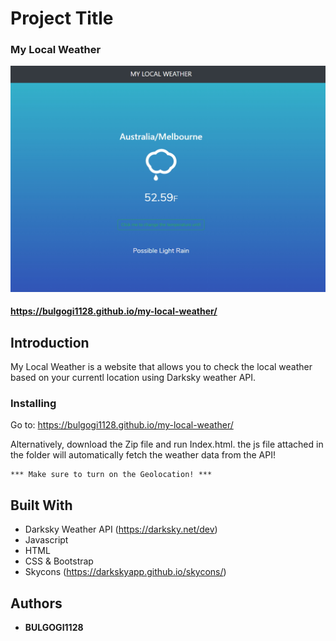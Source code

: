 # Project Title

### My Local Weather

![alt text](https://github.com/bulgogi1128/my-local-weather/blob/master/myweather.jpg)


#### https://bulgogi1128.github.io/my-local-weather/

## Introduction

My Local Weather is a website that allows you to check the local weather based on your currentl location using Darksky weather API.  


### Installing

Go to: https://bulgogi1128.github.io/my-local-weather/

Alternatively, download the Zip file and run Index.html. the js file attached in the folder will automatically fetch the weather data from the API!

```
*** Make sure to turn on the Geolocation! ***
```


## Built With

* Darksky Weather API (https://darksky.net/dev)
* Javascript
* HTML
* CSS & Bootstrap
* Skycons (https://darkskyapp.github.io/skycons/)



## Authors

* **BULGOGI1128** 
